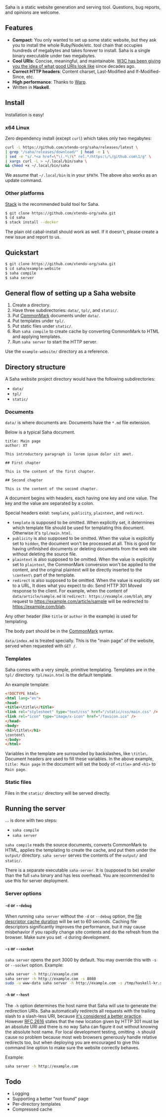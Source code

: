 Saha is a static website generation and serving tool. Questions, bug reports, and opinions are welcome.

## Features

- **Compact**: You only wanted to set up some static website, but they ask you to install the whole Ruby/Node/etc. tool chain that occupies hundreds of megabytes and takes forever to install. Saha is a single binary executable under two megabytes.
- **Cool URIs**: Concise, meaningful, and maintainable. [W3C has been giving you the idea of what good URIs look like](http://www.w3.org/Provider/Style/URI.html) since decades ago.
- **Correct HTTP headers**: Content charset, Last-Modified and If-Modified-Since, etc.
- **High performance**: Thanks to [Warp](http://www.aosabook.org/en/posa/warp.html).
- Written in **Haskell**.

## Install

Installation is easy!

### x64 Linux

Zero dependency install (except `curl`) which takes only two megabytes:

```sh
curl -L https://github.com/xtendo-org/saha/releases/latest \
| grep "/saha/releases/download/" | head -n 1 \
| sed -e "s/.*<a href=\"\(.*\)\" rel.*/https:\/\/github.com\1/g" \
| xargs curl -L > ~/.local/bin/saha \
&& chmod +x ~/.local/bin/saha
```

We assume that `~/.local/bin` is in your `$PATH`. The above also works as an update command.

### Other platforms

[Stack](https://github.com/commercialhaskell/stack) is the recommended build tool for Saha.

```sh
$ git clone https://github.com/xtendo-org/saha.git
$ cd saha
$ stack install --docker
```

The plain old cabal-install should work as well. If it doesn't, please create a new issue and report to us.

## Quickstart

```sh
$ git clone https://github.com/xtendo-org/saha.git
$ cd saha/example-website
$ saha compile
$ saha server
```

## General flow of setting up a Saha website

1. Create a directory.
1. Have three subdirectories: `data/`, `tpl/`, and `static/`.
1. Put [CommonMark](http://commonmark.org/) documents under `data/`.
1. Put templates under `tpl/`.
1. Put static files under `static/`.
1. Run `saha compile` to create cache by converting CommonMark to HTML and applying templates.
1. Run `saha server` to start the HTTP server.

Use the `example-website/` directory as a reference.

## Directory structure

A Saha website project directory would have the following subdirectories:

- `data/`
- `tpl/`
- `static/`

### Documents

`data/` is where documents are. Documents have the `*.md` file extension.

Below is a typical Saha document.

    title: Main page
    author: XT

    This introductory paragraph is lorem ipsum dolor sit amet.

    ## First chapter

    This is the content of the first chapter.

    ## Second chapter

    This is the content of the second chapter.

A document begins with headers, each having one key and one value. The key and the value are separated by a colon.

Special headers exist: `template`, `publicity`, `plaintext`, and `redirect`.

- `template` is supposed to be omitted. When explicitly set, it determines which template file should be used for templating this document. Otherwise it's `tpl/main.html`.
- `publicity` is also supposed to be omitted. When the value is explicitly set to `hidden`, the document won't be processed at all. This is good for having unfinished documents or deleting documents from the web site without deleting the source file.
- `plaintext` is also supposed to be omitted. When the value is explicitly set to `plaintext`, the CommonMark conversion won't be applied to the content, and the original plaintext will be directly inserted to the `\content\` part of the template.
- `redirect` is also supposed to be omitted. When the value is explicitly set to a URL, It does what you expect to do: Send HTTP 301 Moved response to the client. For example, when the content of `data/article/sample.md` is `redirect: https://example.com/blah`, any request to <https://example.com/article/sample> will be redirected to <https://example.com/blah>.

Any other header (like `title` or `author` in the example) is used for templating.

The body part should be in the [CommonMark](http://commonmark.org/) syntax.

`data/index.md` is treated specially. This is the "main page" of the website, served when requested with `GET /`.

### Templates

Saha comes with a very simple, primitive templating. Templates are in the `tpl/` directory. `tpl/main.html` is the default template.

An example template:

```html
<!DOCTYPE html>
<html lang="en">
<head>
<title>\title\</title>
<link rel="stylesheet" type="text/css" href="/static/css/main.css" />
<link rel="icon" type="image/x-icon" href="/favicon.ico" />
</head>
<body>
<h1>\title\</h1>
\content\
</body>
</html>
```

Variables in the template are surrounded by backslashes, like `\title\`. Document headers are used to fill these variables. In the above example, `title: Main page` in the document will set the body of `<title>` and `<h1>` to `Main page`.

### Static files

Files in the `static/` directory will be served directly.

## Running the server

&hellip; is done with two steps:

- `saha compile`
- `saha server`

`saha compile` reads the source documents, converts CommonMark to HTML, applies the templating to create the cache, and put them under the `output/` directory. `saha server` serves the contents of the `output/` and `static/`.

There is a separate executable `saha-server`. It is (supposed to be) smaller than the full `saha` binary and has less overhead. You are recommended to use this for server deployment.

### Server options

#### `-d` or `--debug`

When running `saha server` without the `-d` or `--debug` option, the [file descriptor cache duration](http://www.yesodweb.com/blog/2012/09/caching-fd) will be set to 60 seconds. Caching file descriptors significantly improves the performance, but it may cause misbehavior if you rapidly change site contents and do the refresh from the browser. Make sure you set `-d` during development.

#### `-s` or `--socket`

`saha server` opens the port 3000 by default. You may override this with `-s` or `--socket` option. Example:

```sh
saha server -h http://example.com
saha server -h http://example.com -s 8080
sudo -u www-data saha server -h http://example.com -s /tmp/haskell-kr.socket
```

#### `-h` or `--host`

The `-h` option determines the host name that Saha will use to generate the redirection URIs. Saha automatically redirects all requests with the trailing slash to a slash-less URI, because [it's considered a better practice](https://googlewebmastercentral.blogspot.com/2010/04/to-slash-or-not-to-slash.html). However [RFC 2616](https://tools.ietf.org/html/rfc2616#section-10.3.2) states that the new location given by HTTP 301 must be an absolute URI and there is no way Saha can figure it out without knowing the absolute host name. For local development testing, omitting `-h` should cause no problem because most web browsers generously handle relative redirects too, but when deploying you are encouraged to give this command line option to make sure the website correctly behaves.

Example:

```sh
saha server -h http://example.com
```

## Todo

- Logging
- Supporting a better "not found" page
- Per-directory templates
- Compressed cache
